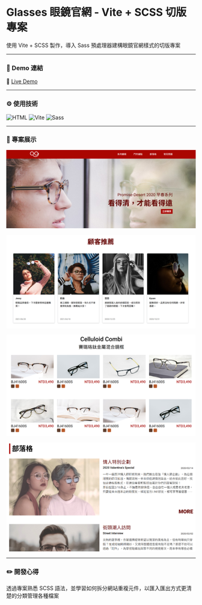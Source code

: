 
# Glasses 眼鏡官網 - Vite + SCSS 切版專案

使用 Vite + SCSS 製作，導入 Sass 預處理器建構眼鏡官網樣式的切版專案

---

### 🔗 Demo 連結

🔗 [Live Demo](https://amy6072698.github.io/glasses-site-layout/)

---

### ⚙️ 使用技術

![HTML](https://img.shields.io/badge/HTML5-E34F26?style=for-the-badge&logo=html5&logoColor=white)
![Vite](https://img.shields.io/badge/Vite-B73BFE?style=for-the-badge&logo=vite&logoColor=FFD62E)
![Sass](https://img.shields.io/badge/Sass-CC6699?style=for-the-badge&logo=sass&logoColor=white)

---

### 👀 專案展示

![首頁](https://github.com/amy6072698/glasses-site-layout/blob/main/assets/images/preview/index-banner.png?raw=true)

![客戶推薦](https://github.com/amy6072698/glasses-site-layout/blob/main/assets/images/preview/reveiw.png?raw=true)

![眼鏡展示](https://github.com/amy6072698/glasses-site-layout/blob/main/assets/images/preview/products.png?raw=true)

![部落格](https://github.com/amy6072698/glasses-site-layout/blob/main/assets/images/preview/blog.png?raw=true)

---

### ✏️ 開發心得

透過專案熟悉 SCSS 語法，並學習如何拆分網站重複元件，以匯入匯出方式更清楚的分類管理各種檔案

